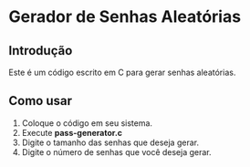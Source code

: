 # Gerador de Senhas Aleatórias

## Introdução
Este é um código escrito em C para gerar senhas aleatórias. 

## Como usar
1. Coloque o código em seu sistema.
2. Execute **pass-generator.c**
3. Digite o tamanho das senhas que deseja gerar.
4. Digite o número de senhas que você deseja gerar.
